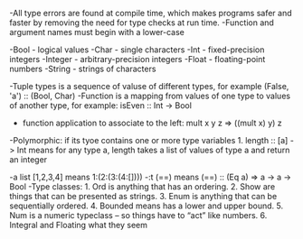 -All type errors are found at compile time, which makes programs safer and faster by removing the need for type checks at run time.
-Function and argument names must begin with a lower-case

-Bool    -      logical values
-Char    -      single characters
-Int     -      fixed-precision integers
-Integer -      arbitrary-precision integers
-Float   -      floating-point numbers
-String  -      strings of characters

-Tuple types is a sequence of valuse of different types, for example (False, 'a') :: (Bool, Char)
-Function is a mapping from values of one type to values of another type, for example: isEven :: Int -> Bool
- function application to associate to the left: mult x y z => ((mult x) y) z

-Polymorphic: if its tyoe contains one or more type variables
    1. length :: [a] -> Int  means for any type a, length takes a list of values of type a and return an integer

-a list [1,2,3,4] means 1:(2:(3:(4:[])))
-:t (==)  means (==) :: (Eq a) => a -> a -> Bool
-Type classes:
    1. Ord is anything that has an ordering.
    2. Show are things that can be presented as strings.
    3. Enum is anything that can be sequentially ordered.
    4. Bounded means has a lower and upper bound.
    5. Num is a numeric typeclass – so things have to “act” like numbers.
    6. Integral and Floating what they seem